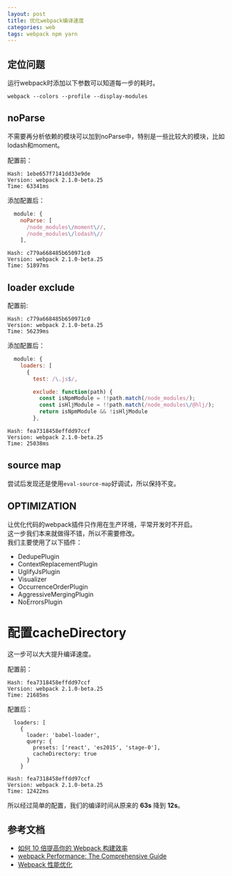 ```yaml
---
layout: post
title: 优化webpack编译速度
categories: web
tags: webpack npm yarn
---
```



## 定位问题

运行webpack时添加以下参数可以知道每一步的耗时。

```
webpack --colors --profile --display-modules
```


## noParse

不需要再分析依赖的模块可以加到noParse中，特别是一些比较大的模块，比如lodash和moment。

配置前：

```
Hash: 1ebe657f7141dd33e9de
Version: webpack 2.1.0-beta.25
Time: 63341ms
```

添加配置后：

```js
  module: {
    noParse: [
      /node_modules\/moment\//,
      /node_modules\/lodash\//
    ],
```

```
Hash: c779a668485b650971c0
Version: webpack 2.1.0-beta.25
Time: 51897ms
```


## loader exclude

配置前:

```
Hash: c779a668485b650971c0
Version: webpack 2.1.0-beta.25
Time: 56239ms
```


添加配置后：


```js
  module: {
    loaders: [
      {
        test: /\.js$/,

        exclude: function(path) {
          const isNpmModule = !!path.match(/node_modules/);
          const isHljModule = !!path.match(/node_modules\/@hlj/);
          return isNpmModule && !isHljModule
        },
```

```
Hash: fea7318458effdd97ccf
Version: webpack 2.1.0-beta.25
Time: 25038ms
```


## source map

尝试后发现还是使用`eval-source-map`好调试，所以保持不变。


## OPTIMIZATION

让优化代码的webpack插件只作用在生产环境，平常开发时不开启。  
这一步我们本来就做得不错，所以不需要修改。  
我们主要使用了以下插件：

- DedupePlugin
- ContextReplacementPlugin
- UglifyJsPlugin
- Visualizer
- OccurrenceOrderPlugin
- AggressiveMergingPlugin
- NoErrorsPlugin


# 配置cacheDirectory

这一步可以大大提升编译速度。

配置前：


```
Hash: fea7318458effdd97ccf
Version: webpack 2.1.0-beta.25
Time: 21685ms
```


配置后：


```
  loaders: [
    {
      loader: 'babel-loader',
      query: {
        presets: ['react', 'es2015', 'stage-0'],
        cacheDirectory: true
      }
    }
```

```
Hash: fea7318458effdd97ccf
Version: webpack 2.1.0-beta.25
Time: 12422ms
```


所以经过简单的配置，我们的编译时间从原来的 **63s** 降到 **12s**。


## 参考文档

- [如何 10 倍提高你的 Webpack 构建效率](https://segmentfault.com/a/1190000005770042)
- [webpack Performance: The Comprehensive Guide](https://medium.com/@lcxfs1991/webpack-performance-the-comprehensive-guide-4d382d36253b#.56n46hlo)
- [Webpack 性能优化](http://code.oneapm.com/javascript/2015/07/07/webpack_performance_1/)

